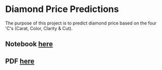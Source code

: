 # Diamond Price Predictions

The purpose of this project is to predict diamond price based on the four 'C's (Carat, Color, Clarity & Cut).

## Notebook [here](src/diamond-price-predictions.ipynb)

## PDF [here](data/diamond_price_pred.pdf)
